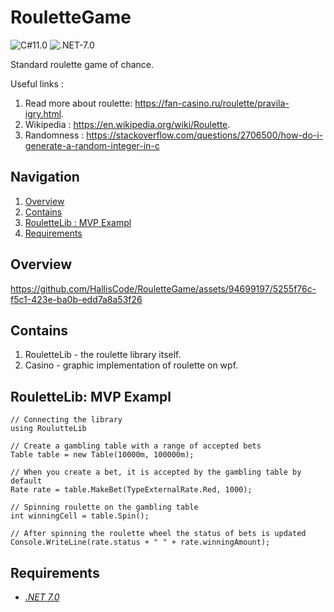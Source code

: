 # RouletteGame
![C#11.0](https://img.shields.io/badge/CSharp-11.0-blueviolet) ![.NET-7.0](https://img.shields.io/badge/.NET-7.0-blueviolet)

Standard roulette game of chance.

Useful links :
1. Read more about roulette: https://fan-casino.ru/roulette/pravila-igry.html.
2. Wikipedia : https://en.wikipedia.org/wiki/Roulette.
3. Randomness : https://stackoverflow.com/questions/2706500/how-do-i-generate-a-random-integer-in-c

## Navigation
1. [Overview](#Overview)
2. [Contains](#Contains)
3. [RouletteLib : MVP Exampl](#roulettelib-mvp-exampl)
4. [Requirements](#Requirements)

## <a name ="Overview">Overview</a>
https://github.com/HallisCode/RouletteGame/assets/94699197/5255f76c-f5c1-423e-ba0b-edd7a8a53f26

## <a name ="RouletteLibMVPExample">Contains</a>
1. RouletteLib - the roulette library itself.
2. Casino - graphic implementation of roulette on wpf.

## <a name ="RouletteLibMVPExample">RouletteLib: MVP Exampl</a>

```
// Connecting the library
using RoulutteLib

// Create a gambling table with a range of accepted bets
Table table = new Table(10000m, 100000m);

// When you create a bet, it is accepted by the gambling table by default
Rate rate = table.MakeBet(TypeExternalRate.Red, 1000);

// Spinning roulette on the gambling table
int winningCell = table.Spin();

// After spinning the roulette wheel the status of bets is updated
Console.WriteLine(rate.status + " " + rate.winningAmount);
```

## <a name ="Requirements">Requirements</a>
- [*.NET 7.0*](https://dotnet.microsoft.com/en-us/download/dotnet/7.0#:~:text=x86-,.NET%20Desktop%20Runtime%207.0.7,-The%20.NET%20Desktop)
